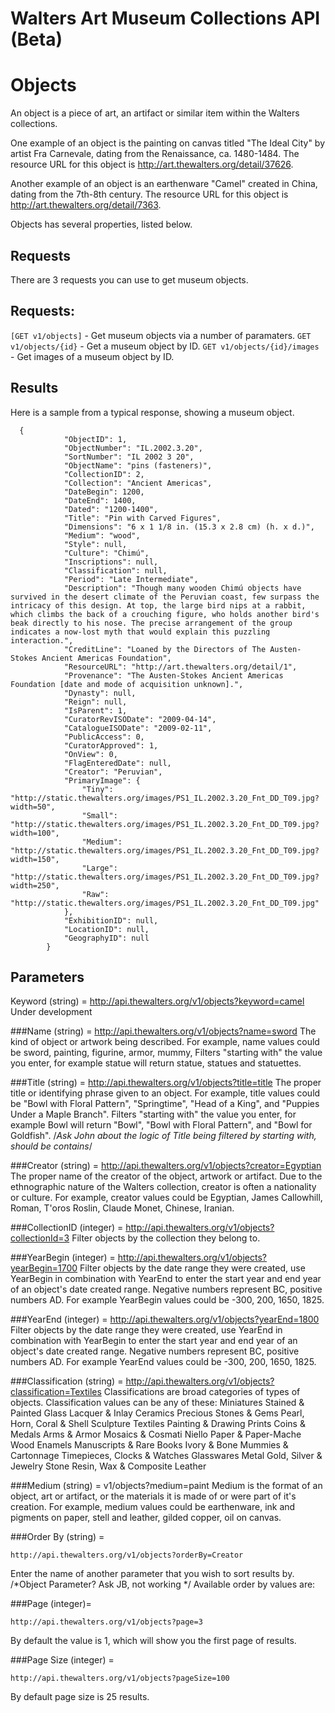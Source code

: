 Walters Art Museum Collections API (Beta)
===========

# Objects

An object is a piece of art, an artifact or similar item within the Walters collections.

One example of an object is the painting on canvas titled "The Ideal City" by artist Fra Carnevale, dating from the Renaissance, ca. 1480-1484. The resource URL for this object is http://art.thewalters.org/detail/37626. 

Another example of an object is an earthenware "Camel" created in China, dating from the 7th-8th century. The resource URL for this object is http://art.thewalters.org/detail/7363.

Objects has several properties, listed below.

## Requests

There are 3 requests you can use to get museum objects.

## Requests:

`[GET v1/objects]` - Get museum objects via a number of paramaters.
`GET v1/objects/{id}` - Get a museum object by ID.
`GET v1/objects/{id}/images` - Get images of a museum object by ID.
 

## Results

Here is a sample from a typical response, showing a museum object.

```
  {
            "ObjectID": 1,
            "ObjectNumber": "IL.2002.3.20",
            "SortNumber": "IL 2002 3 20",
            "ObjectName": "pins (fasteners)",
            "CollectionID": 2,
            "Collection": "Ancient Americas",
            "DateBegin": 1200,
            "DateEnd": 1400,
            "Dated": "1200-1400",
            "Title": "Pin with Carved Figures",
            "Dimensions": "6 x 1 1/8 in. (15.3 x 2.8 cm) (h. x d.)",
            "Medium": "wood",
            "Style": null,
            "Culture": "Chimú",
            "Inscriptions": null,
            "Classification": null,
            "Period": "Late Intermediate",
            "Description": "Though many wooden Chimú objects have survived in the desert climate of the Peruvian coast, few surpass the intricacy of this design. At top, the large bird nips at a rabbit, which climbs the back of a crouching figure, who holds another bird's beak directly to his nose. The precise arrangement of the group indicates a now-lost myth that would explain this puzzling interaction.",
            "CreditLine": "Loaned by the Directors of The Austen-Stokes Ancient Americas Foundation",
            "ResourceURL": "http://art.thewalters.org/detail/1",
            "Provenance": "The Austen-Stokes Ancient Americas Foundation [date and mode of acquisition unknown].",
            "Dynasty": null,
            "Reign": null,
            "IsParent": 1,
            "CuratorRevISODate": "2009-04-14",
            "CatalogueISODate": "2009-02-11",
            "PublicAccess": 0,
            "CuratorApproved": 1,
            "OnView": 0,
            "FlagEnteredDate": null,
            "Creator": "Peruvian",
            "PrimaryImage": {
                "Tiny": "http://static.thewalters.org/images/PS1_IL.2002.3.20_Fnt_DD_T09.jpg?width=50",
                "Small": "http://static.thewalters.org/images/PS1_IL.2002.3.20_Fnt_DD_T09.jpg?width=100",
                "Medium": "http://static.thewalters.org/images/PS1_IL.2002.3.20_Fnt_DD_T09.jpg?width=150",
                "Large": "http://static.thewalters.org/images/PS1_IL.2002.3.20_Fnt_DD_T09.jpg?width=250",
                "Raw": "http://static.thewalters.org/images/PS1_IL.2002.3.20_Fnt_DD_T09.jpg"
            },
            "ExhibitionID": null,
            "LocationID": null,
            "GeographyID": null
        }
```

## Parameters





Keyword (string) = http://api.thewalters.org/v1/objects?keyword=camel
Under development

###Name (string) = http://api.thewalters.org/v1/objects?name=sword
The kind of object or artwork being described. For example, name values could be sword, painting, figurine, armor, mummy, 
Filters "starting with" the value you enter, for example statue will return statue, statues and statuettes.

###Title (string) = http://api.thewalters.org/v1/objects?title=title
The proper title or identifying phrase given to an object. For example, title values could be "Bowl with Floral Pattern", "Springtime", "Head of a King", and "Puppies Under a Maple Branch".
Filters "starting with" the value you enter, for example Bowl will return "Bowl", "Bowl with Floral Pattern", and "Bowl for Goldfish".
/*Ask John about the logic of Title being filtered by starting with, should be contains*/

###Creator	(string) = http://api.thewalters.org/v1/objects?creator=Egyptian
The proper name of the creator of the object, artwork or artifact. Due to the ethnographic nature of the Walters collection, creator is often a nationality or culture. 
For example, creator values could be Egyptian, James Callowhill, Roman, T'oros Roslin, Claude Monet, Chinese, Iranian. 

###CollectionID (integer) = http://api.thewalters.org/v1/objects?collectionId=3
Filter objects by the collection they belong to. 

###YearBegin (integer) = http://api.thewalters.org/v1/objects?yearBegin=1700
Filter objects by the date range they were created, use YearBegin in combination with YearEnd to enter the start year and end year of an object's date created range. Negative numbers represent BC, positive numbers AD.
For example YearBegin values could be -300, 200, 1650, 1825.

###YearEnd (integer) = http://api.thewalters.org/v1/objects?yearEnd=1800
Filter objects by the date range they were created, use YearEnd in combination with YearBegin to enter the start year and end year of an object's date created range. Negative numbers represent BC, positive numbers AD.
For example YearEnd values could be -300, 200, 1650, 1825.

###Classification (string) = http://api.thewalters.org/v1/objects?classification=Textiles
Classifications are broad categories of types of objects. 
Classification values can be any of these:
Miniatures
Stained & Painted Glass
Lacquer & Inlay
Ceramics
Precious Stones & Gems
Pearl, Horn, Coral & Shell
Sculpture
Textiles
Painting & Drawing
Prints
Coins & Medals
Arms & Armor
Mosaics & Cosmati
Niello
Paper & Paper-Mache
Wood
Enamels
Manuscripts & Rare Books
Ivory & Bone
Mummies & Cartonnage
Timepieces, Clocks & Watches
Glasswares
Metal
Gold, Silver & Jewelry
Stone
Resin, Wax & Composite
Leather 
	
###Medium (string) = v1/objects?medium=paint
Medium is the format of an object, art or artifact, or the materials it is made of or were part of it's creation. For example, medium values could be earthenware, ink and pigments on paper, 
stell and leather, gilded copper, oil on canvas.

###Order By (string) = 
```
http://api.thewalters.org/v1/objects?orderBy=Creator
```
Enter the name of another parameter that you wish to sort results by.
/*Object Parameter? Ask JB, not working */
Available order by values are: 


###Page (integer)= 
```
http://api.thewalters.org/v1/objects?page=3
```
By default the value is 1, which will show you the first page of results. 

###Page Size (integer) = 
```
http://api.thewalters.org/v1/objects?pageSize=100
```
By default page size is 25 results. 